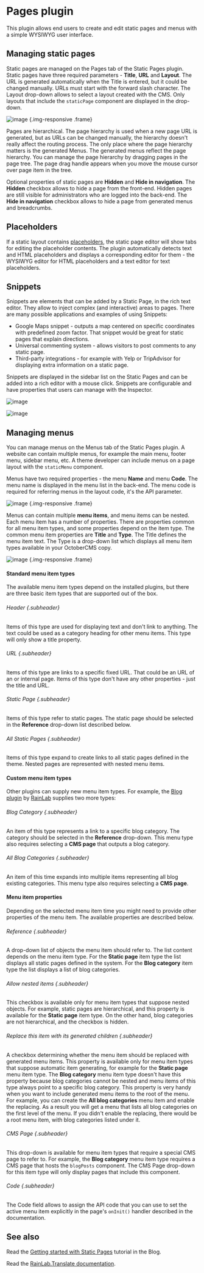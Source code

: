# Pages plugin

This plugin allows end users to create and edit static pages and menus with a simple WYSIWYG user interface.

## Managing static pages

Static pages are managed on the Pages tab of the Static Pages plugin. Static pages have three required parameters - **Title**, **URL** and **Layout**. The URL is generated automatically when the Title is entered, but it could be changed manually. URLs must start with the forward slash character. The Layout drop-down allows to select a layout created with the CMS. Only layouts that include the `staticPage` component are displayed in the drop-down.

![image](https://raw.githubusercontent.com/rainlab/pages-plugin/master/docs/images/static-page.png) {.img-responsive .frame}

Pages are hierarchical. The page hierarchy is used when a new page URL is generated, but as URLs can be changed manually, the hierarchy doesn't really affect the routing process. The only place where the page hierarchy matters is the generated Menus. The generated menus reflect the page hierarchy. You can manage the page hierarchy by dragging pages in the page tree. The page drag handle appears when you move the mouse cursor over page item in the tree.

Optional properties of static pages are **Hidden** and **Hide in navigation**. The **Hidden** checkbox allows to hide a page from the front-end. Hidden pages are still visible for administrators who are logged into the back-end. The **Hide in navigation** checkbox allows to hide a page from generated menus and breadcrumbs.

## Placeholders

If a static layout contains [placeholders](https://octobercms.com/docs/cms/layouts#placeholders), the static page editor will show tabs for editing the placeholder contents. The plugin automatically detects text and HTML placeholders and displays a corresponding editor for them - the WYSIWYG editor for HTML placeholders and a text editor for text placeholders.

## Snippets

Snippets are elements that can be added by a Static Page, in the rich text editor. They allow to inject complex (and interactive) areas to pages. There are many possible applications and examples of using Snippets:

* Google Maps snippet - outputs a map centered on specific coordinates with predefined zoom factor. That snippet would be great for static pages that explain directions.
* Universal commenting system - allows visitors to post comments to any static page.
* Third-party integrations - for example with Yelp or TripAdvisor for displaying extra information on a static page.

Snippets are displayed in the sidebar list on the Static Pages and can be added into a rich editor with a mouse click. Snippets are configurable and have properties that users can manage with the Inspector.

![image](https://raw.githubusercontent.com/rainlab/pages-plugin/master/docs/images/snippets-backend.png)

![image](https://raw.githubusercontent.com/rainlab/pages-plugin/master/docs/images/snippets-frontend.png)

## Managing menus

You can manage menus on the Menus tab of the Static Pages plugin. A website can contain multiple menus, for example the main menu, footer menu, sidebar menu, etc. A theme developer can include menus on a page layout with the `staticMenu` component.

Menus have two required properties - the menu **Name** and menu **Code**. The menu name is displayed in the menu list in the back-end. The menu code is required for referring menus in the layout code, it's the API parameter.

![image](https://raw.githubusercontent.com/rainlab/pages-plugin/master/docs/images/menu-management.png) {.img-responsive .frame}

Menus can contain multiple **menu items**, and menu items can be nested. Each menu item has a number of properties. There are properties common for all menu item types, and some properties depend on the item type. The common menu item properties are **Title** and **Type**. The Title defines the menu item text. The Type is a drop-down list which displays all menu item types available in your OctoberCMS copy.

![image](https://raw.githubusercontent.com/rainlab/pages-plugin/master/docs/images/menu-item.png) {.img-responsive .frame}

#### Standard menu item types
The available menu item types depend on the installed plugins, but there are three basic item types that are supported out of the box.

###### Header {.subheader}
Items of this type are used for displaying text and don't link to anything. The text could be used as a category heading for other menu items. This type will only show a title property.

###### URL {.subheader}
Items of this type are links to a specific fixed URL. That could be an URL of an or internal page. Items of this type don't have any other properties - just the title and URL.

###### Static Page {.subheader}
Items of this type refer to static pages. The static page should be selected in the **Reference** drop-down list described below.

###### All Static Pages {.subheader}
Items of this type expand to create links to all static pages defined in the theme. Nested pages are represented with nested menu items.

#### Custom menu item types
Other plugins can supply new menu item types. For example, the [Blog plugin](https://octobercms.com/plugin/rainlab-blog) by [RainLab](https://octobercms.com/author/RainLab) supplies two more types:

###### Blog Category {.subheader}
An item of this type represents a link to a specific blog category. The category should be selected in the **Reference** drop-down. This menu type also requires selecting a **CMS page** that outputs a blog category.

###### All Blog Categories {.subheader}
An item of this time expands into multiple items representing all blog existing categories. This menu type also requires selecting a **CMS page**.

#### Menu item properties
Depending on the selected menu item time you might need to provide other properties of the menu item. The available properties are described below.

###### Reference {.subheader}
A drop-down list of objects the menu item should refer to. The list content depends on the menu item type. For the **Static page** item type the list displays all static pages defined in the system. For the **Blog category** item type the list displays a list of blog categories.

###### Allow nested items {.subheader}
This checkbox is available only for menu item types that suppose nested objects. For example, static pages are hierarchical, and this property is available for the **Static page** item type. On the other hand, blog categories are not hierarchical, and the checkbox is hidden.

###### Replace this item with its generated children {.subheader}
A checkbox determining whether the menu item should be replaced with generated menu items. This property is available only for menu item types that suppose automatic item generating, for example for the **Static page** menu item type. The **Blog category** menu item type doesn't have this property because blog categories cannot be nested and menu items of this type always point to a specific blog category. This property is very handy when you want to include generated menu items to the root of the menu. For example, you can create the **All blog categories** menu item and enable the replacing. As a result you will get a menu that lists all blog categories on the first level of the menu. If you didn't enable the replacing, there would be a root menu item, with blog categories listed under it.

###### CMS Page {.subheader}
This drop-down is available for menu item types that require a special CMS page to refer to. For example, the **Blog category** menu item type requires a CMS page that hosts the `blogPosts` component. The CMS Page drop-down for this item type will only display pages that include this component.

###### Code {.subheader}
The Code field allows to assign the API code that you can use to set the active menu item explicitly in the page's `onInit()` handler described in the documentation.

## See also

Read the [Getting started with Static Pages](https://octobercms.com/blog/post/getting-started-static-pages) tutorial in the Blog.

Read the [RainLab.Translate documentation](/docs/documentation.md).
